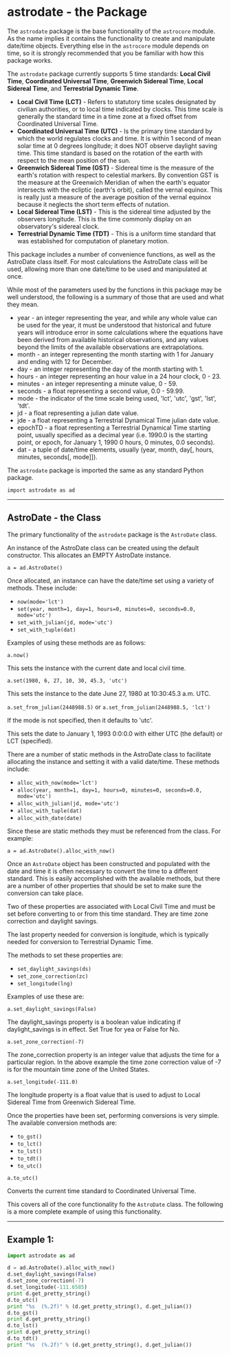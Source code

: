 # astrodate - the Package

The ```astrodate``` package is the base functionality of the ```astrocore``` module. As the name implies it contains the functionality to create and manipulate date/time objects. Everything else in the ```astrocore``` module depends on time, so it is strongly recommended that you be familiar with how this package works.

The ```astrodate``` package currently supports 5 time standards: **Local Civil Time**, **Coordinated Universal Time**, **Greenwich Sidereal Time**, **Local Sidereal Time**, and **Terrestrial Dynamic Time**.

* **Local Civil Time (LCT)** - Refers to statutory time scales designated by civilian authorities, or to local time indicated by clocks. This time scale is generally the standard time in a time zone at a fixed offset from Coordinated Universal Time.
* **Coordinated Universal Time (UTC)** - Is the primary time standard by which the world regulates clocks and time. It is within 1 second of mean solar time at 0 degrees longitude; it does NOT observe daylight saving time. This time standard is based on the rotation of the earth with respect to the mean position of the sun.
* **Greenwich Sidereal Time (GST)** - Sidereal time is the measure of the earth's rotation with respect to celestial markers. By convention GST is the measure at the Greenwich Meridian of when the earth's equator intersects with the ecliptic (earth's orbit), called the vernal equinox. This is really just a measure of the average position of the vernal equinox because it neglects the short term effects of nutation.
* **Local Sidereal Time (LST)** - This is the sidereal time adjusted by the observers longitude. This is the time commonly display on an observatory's sidereal clock.
* **Terrestrial Dynamic Time (TDT)** - This is a uniform time standard that was established for computation of planetary motion.

This package includes a number of convenience functions, as well as the AstroDate class itself. For most calculations the AstroDate class will be used, allowing more than one date/time to be used and manipulated at once.

While most of the parameters used by the functions in this package may be well understood, the following is a summary of those that are used and what they mean.

* year - an integer representing the year, and while any whole value can be used for the year, it must be understood that historical and future years will introduce error in some calculations where the equations have been derived from available historical observations, and any values beyond the limits of the available observations are extrapolations.
* month - an integer representing the month starting with 1 for January and ending with 12 for December.
* day - an integer representing the day of the month starting with 1.
* hours - an integer representing an hour value in a 24 hour clock, 0 - 23.
* minutes - an integer representing a minute value, 0 - 59.
* seconds - a float representing a second value, 0.0 - 59.99.
* mode - the indicator of the time scale being used, 'lct', 'utc', 'gst', 'lst', 'tdt'.
* jd - a float representing a julian date value.
* jde - a float representing a Terrestrial Dynamical Time julian date value.
* epochTD - a float representing a Terrestrial Dynamical Time starting point, usually specified as a decimal year (i.e. 1990.0 is the starting point, or epoch, for January 1, 1990 0 hours, 0 minutes, 0.0 seconds).
* dat - a tuple of date/time elements, usually (year, month, day[, hours, minutes, seconds[, mode]]).

The ```astrodate``` package is imported the same as any standard Python package.

```import astrodate as ad```

---

## AstroDate - the Class

The primary functionality of the ```astrodate``` package is the ```AstroDate``` class.

An instance of the AstroDate class can be created using the default constructor. This allocates an EMPTY AstroDate instance.

```a = ad.AstroDate()```

Once allocated, an instance can have the date/time set using a variety of methods. These include:

* ```now(mode='lct')```
* ```set(year, month=1, day=1, hours=0, minutes=0, seconds=0.0, mode='utc')```
* ```set_with_julian(jd, mode='utc')```
* ```set_with_tuple(dat)```

Examples of using these methods are as follows:

```a.now()```

This sets the instance with the current date and local civil time.

```a.set(1980, 6, 27, 10, 30, 45.3, 'utc')```

This sets the instance to the date June 27, 1980 at 10:30:45.3 a.m. UTC.

```a.set_from_julian(2448988.5)``` or ```a.set_from_julian(2448988.5, 'lct')```

If the mode is not specified, then it defaults to 'utc'.

This sets the date to January 1, 1993 0:0:0.0 with either UTC (the default) or LCT (specified).

There are a number of static methods in the AstroDate class to facilitate allocating the instance and setting it with a valid date/time. These methods include:

* ```alloc_with_now(mode='lct')```
* ```alloc(year, month=1, day=1, hours=0, minutes=0, seconds=0.0, mode='utc')```
* ```alloc_with_julian(jd, mode='utc')```
* ```alloc_with_tuple(dat)```
* ```alloc_with_date(date)```

Since these are static methods they must be referenced from the class. For example:

```a = ad.AstroDate().alloc_with_now()```

Once an ```AstroDate``` object has been constructed and populated with the date and time it is often necessary to convert the time to a different standard. This is easily accomplished with the available methods, but there are a number of other properties that should be set to make sure the conversion can take place.

Two of these properties are associated with Local Civil Time and must be set before converting to or from this time standard. They are time zone correction and daylight savings.

The last property needed for conversion is longitude, which is typically needed for conversion to Terrestrial Dynamic Time.

The methods to set these properties are:

* ```set_daylight_savings(ds)```
* ```set_zone_correction(zc)```
* ```set_longitude(lng)```

Examples of use these are:

```a.set_daylight_savings(False)```

The daylight_savings property is a boolean value indicating if daylight_savings is in effect. Set True for yea or False for No.

```a.set_zone_correction(-7)```

The zone_correction property is an integer value that adjusts the time for a particular region. In the above example the time zone correction value of -7 is for the mountain time zone of the United States.

```a.set_longitude(-111.0)```

The longitude property is a float value that is used to adjust to Local Sidereal Time from Greenwich Sidereal Time.

Once the properties have been set, performing conversions is very simple. The available conversion methods are:

* ```to_gst()```
* ```to_lct()```
* ```to_lst()```
* ```to_tdt()```
* ```to_utc()```

```a.to_utc()```

Converts the current time standard to Coordinated Universal Time.

This covers all of the core functionality fo the ```AstroDate``` class. The following is a more complete example of using this functionality.

---

## Example 1:

```python
import astrodate as ad

d = ad.AstroDate().alloc_with_now()
d.set_daylight_savings(False)
d.set_zone_correction(-7)
d.set_longitude(-111.6585)
print d.get_pretty_string()
d.to_utc()
print "%s  (%.2f)" % (d.get_pretty_string(), d.get_julian())
d.to_gst()
print d.get_pretty_string()
d.to_lst()
print d.get_pretty_string()
d.to_tdt()
print "%s  (%.2f)" % (d.get_pretty_string(), d.get_julian())
```